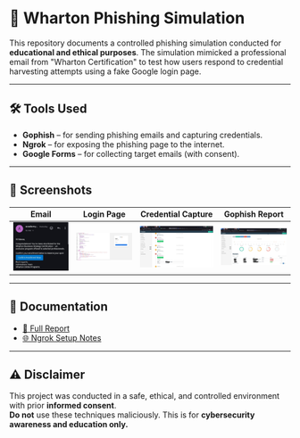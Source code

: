 # 🎯 Wharton Phishing Simulation

This repository documents a controlled phishing simulation conducted for **educational and ethical purposes**. The simulation mimicked a professional email from "Wharton Certification" to test how users respond to credential harvesting attempts using a fake Google login page.

---

## 🛠️ Tools Used

- **Gophish** – for sending phishing emails and capturing credentials.
- **Ngrok** – for exposing the phishing page to the internet.
- **Google Forms** – for collecting target emails (with consent).

---

## 📸 Screenshots

| Email | Login Page | Credential Capture | Gophish Report |
|:--:|:--:|:--:|:--:|
| ![mail](https://github.com/CyberClarity/Wharton-Phishing-Simulation/raw/main/screenshot/mail.jpeg) | ![landing](https://github.com/CyberClarity/Wharton-Phishing-Simulation/raw/main/screenshot/landing.jpeg) | ![credcap](https://github.com/CyberClarity/Wharton-Phishing-Simulation/raw/main/screenshot/credcap.jpeg) | ![analysis](https://github.com/CyberClarity/Wharton-Phishing-Simulation/raw/main/screenshot/analysis.jpeg) |

---

## 📄 Documentation

- [📑 Full Report](./report.md)  
- [🌐 Ngrok Setup Notes](./Ngrok-Setup.md)

---

## ⚠️ Disclaimer

This project was conducted in a safe, ethical, and controlled environment with prior **informed consent**.  
**Do not** use these techniques maliciously. This is for **cybersecurity awareness and education only.**
